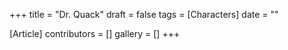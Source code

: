 +++
title = "Dr. Quack"
draft = false
tags = [Characters]
date = ""

[Article]
contributors = []
gallery = []
+++